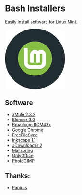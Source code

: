 # Bash Installers
Easily install software for Linux Mint.

<img src="preview.svg" width="200">

## Software
* [aMule 2.3.2](amule)
* [Blender 3.0](blender)
* [Broadcom BCM43x](bcm43x)
* [Google Chrome](chrome)
* [FreeFileSync](freefilesync)
* [Inkscape 1.1](inkscape)
* [JDownloader 2](jdownloader)
* [Mailspring](mailspring)
* [OnlyOffice](onlyoffice)
* [PhotoGIMP](photogimp)

## Thanks:
* [Papirus](https://github.com/PapirusDevelopmentTeam)
